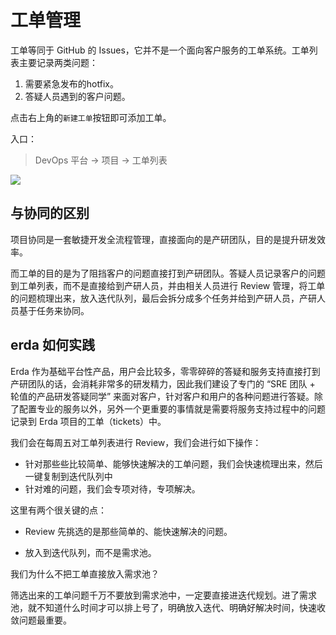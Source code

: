 # 工单管理

工单等同于 GitHub 的 Issues，它并不是一个面向客户服务的工单系统。工单列表主要记录两类问题：

1. 需要紧急发布的hotfix。
2. 答疑人员遇到的客户问题。

点击右上角的`新建工单`按钮即可添加工单。

入口：

> DevOps 平台 -> 项目 -> 工单列表

![](//terminus-paas.oss-cn-hangzhou.aliyuncs.com/paas-doc/2021/07/29/a682dd53-2598-4359-9687-00f8aa8d76a6.png)

## 与协同的区别

项目协同是一套敏捷开发全流程管理，直接面向的是产研团队，目的是提升研发效率。

而工单的目的是为了阻挡客户的问题直接打到产研团队。答疑人员记录客户的问题到工单列表，而不是直接给到产研人员，并由相关人员进行 Review 管理，将工单的问题梳理出来，放入迭代队列，最后会拆分成多个任务并给到产研人员，产研人员基于任务来协同。



## erda 如何实践

Erda 作为基础平台性产品，用户会比较多，零零碎碎的答疑和服务支持直接打到产研团队的话，会消耗非常多的研发精力，因此我们建设了专门的 “SRE 团队 + 轮值的产品研发答疑同学” 来面对客户，针对客户和用户的各种问题进行答疑。除了配置专业的服务以外，另外一个更重要的事情就是需要将服务支持过程中的问题记录到 Erda 项目的工单（tickets）中。

我们会在每周五对工单列表进行 Review，我们会进行如下操作：

- 针对那些些比较简单、能够快速解决的工单问题，我们会快速梳理出来，然后一键复制到迭代队列中
- 针对难的问题，我们会专项对待，专项解决。

这里有两个很关键的点：

- Review 先挑选的是那些简单的、能快速解决的问题。

- 放入到迭代队列，而不是需求池。

我们为什么不把工单直接放入需求池？

筛选出来的工单问题千万不要放到需求池中，一定要直接进迭代规划。进了需求池，就不知道什么时间才可以排上号了，明确放入迭代、明确好解决时间，快速收敛问题最重要。